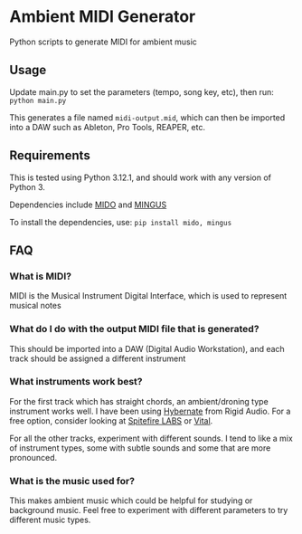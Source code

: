 # Ambient MIDI Generator
Python scripts to generate MIDI for ambient music

## Usage
Update main.py to set the parameters (tempo, song key, etc), then run:
`python main.py`

This generates a file named `midi-output.mid`, which can then be imported into a DAW such as Ableton, Pro Tools, REAPER, etc.

## Requirements
This is tested using Python 3.12.1, and should work with any version of Python 3.

Dependencies include [MIDO](https://pypi.org/project/mido/) and [MINGUS](https://bspaans.github.io/python-mingus/)

To install the dependencies, use: `pip install mido, mingus`

## FAQ
### What is MIDI?
MIDI is the Musical Instrument Digital Interface, which is used to represent musical notes

### What do I do with the output MIDI file that is generated?
This should be imported into a DAW (Digital Audio Workstation), and each track should be assigned a different instrument

### What instruments work best?
For the first track which has straight chords, an ambient/droning type instrument works well.  I have been using [Hybernate](https://rigid-audio.com/products_hibernate.html) from Rigid Audio.  For a free option, consider looking at [Spitefire LABS](https://labs.spitfireaudio.com/?sortBy=prod_products_labs_popular) or [Vital](https://vital.audio/).

For all the other tracks, experiment with different sounds.  I tend to like a mix of instrument types, some with subtle sounds and some that are more pronounced.

### What is the music used for?
This makes ambient music which could be helpful for studying or background music.  Feel free to experiment with different parameters to try different music types.
